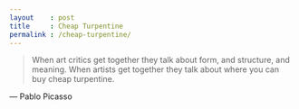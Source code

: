 ```yaml
---
layout    : post
title     : Cheap Turpentine
permalink : /cheap-turpentine/
---
```


> When art critics get together they talk about form, and structure, and meaning. When artists get together they talk about where you can buy cheap turpentine.

&mdash; Pablo Picasso